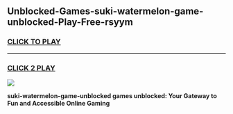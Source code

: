 
## Unblocked-Games-suki-watermelon-game-unblocked-Play-Free-rsyym
<h3>
<a href="https://premium76.site?title=suki-watermelon-game-unblocked&ref=10A">CLICK TO PLAY</a></h3>
<hr>

<h3>
<a href="https://premium76.site?title=suki-watermelon-game-unblocked&ref=10A">CLICK 2 PLAY</a>
  
</h3>

<a href="https://premium76.site?title=suki-watermelon-game-unblocked&ref=10A"><img src="https://clearcache.store/games.png"></a>


**suki-watermelon-game-unblocked games unblocked: Your Gateway to Fun and Accessible Online Gaming**
